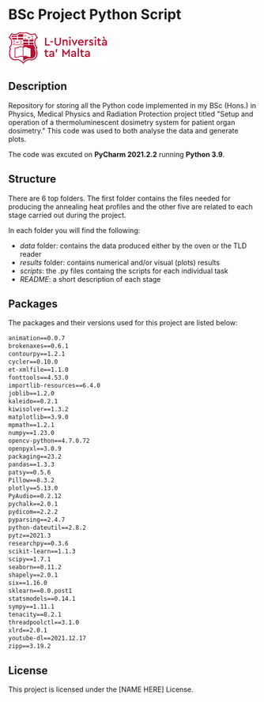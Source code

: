# BSc Project Python Script 
<img src="umlogo_full_red.png" width="200">

## Description

Repository for storing all the Python code implemented in my BSc (Hons.) in Physics, Medical Physics and Radiation Protection project titled "Setup and operation of a thermoluminescent dosimetry system for patient organ dosimetry."
This code was used to both analyse the data and generate plots.

The code was excuted on **PyCharm 2021.2.2** running **Python 3.9**.

## Structure

There are 6 top folders. The first folder contains the files needed for producing the annealing heat profiles and the other five are related to each stage carried out during the project.

In each folder you will find the following:
- _data_ folder: contains the data produced either by the oven or the TLD reader
- _results_ folder: contains numerical and/or visual (plots) results
- _scripts_: the .py files containg the scripts for each individual task
- _README_: a short description of each stage 

## Packages
The packages and their versions used for this project are listed below:
```
animation==0.0.7
brokenaxes==0.6.1
contourpy==1.2.1
cycler==0.10.0
et-xmlfile==1.1.0
fonttools==4.53.0
importlib-resources==6.4.0
joblib==1.2.0
kaleido==0.2.1
kiwisolver==1.3.2
matplotlib==3.9.0
mpmath==1.2.1
numpy==1.23.0
opencv-python==4.7.0.72
openpyxl==3.0.9
packaging==23.2
pandas==1.3.3
patsy==0.5.6
Pillow==8.3.2
plotly==5.13.0
PyAudio==0.2.12
pychalk==2.0.1
pydicom==2.2.2
pyparsing==2.4.7
python-dateutil==2.8.2
pytz==2021.3
researchpy==0.3.6
scikit-learn==1.1.3
scipy==1.7.1
seaborn==0.11.2
shapely==2.0.1
six==1.16.0
sklearn==0.0.post1
statsmodels==0.14.1
sympy==1.11.1
tenacity==8.2.1
threadpoolctl==3.1.0
xlrd==2.0.1
youtube-dl==2021.12.17
zipp==3.19.2
```

## License

This project is licensed under the [NAME HERE] License.

